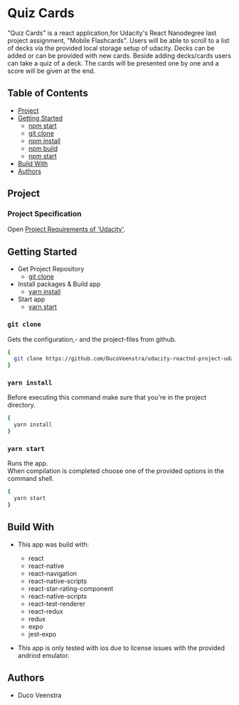 # Quiz Cards
"Quiz Cards" is a react application,for Udacity's React Nanodegree last project assignment, "Mobile Flashcards". Users will be able to scroll to a list of decks via the provided local storage setup of udacity. Decks can be added or can be provided with new cards.
Beside adding decks/cards users can take a quiz of a deck. The cards will be presented one by one and a score will be given at the end. 

## Table of Contents

- [Project](#project)
- [Getting Started](#getting-started)
  - [npm start](#npm-start)
  - [git clone](#git-clone)
  - [npm install](#npm-install)
  - [npm build](#npm-build)
  - [npm start](#npm-start)
- [Build With](#build-with)
- [Authors](#authors)

## Project
### Project Specification
Open [Project Requirements of 'Udacity'](https://review.udacity.com/#!/rubrics/1021/view).

## Getting Started
- Get Project Repository
  - [git clone](#git-clone)
- Install packages & Build app
  - [yarn install](#npm-install)
- Start app
  - [yarn start](#npm-start)

### `git clone`
Gets the configuration,- and the project-files from github.<br>
```sh
{
  git clone https://github.com/DucoVeenstra/udacity-reactnd-project-udacicards-v2.git
}
```
### `yarn install`
Before executing this command make sure that you're in the project directory.<br>
```sh
{
  yarn install
}
```
### `yarn start`
Runs the app.<br>
When compilation is completed choose one of the provided options in the command shell.

```sh
{
  yarn start
}
```

## Build With

* This app was build with:
  - react
  - react-native
  - react-navigation
  - react-native-scripts
  - react-star-rating-component
  - react-native-scripts
  - react-test-renderer
  - react-redux
  - redux
  - expo
  - jest-expo

* This app is only tested with ios due to license issues with the provided andriod emulator.

## Authors

- Duco Veenstra